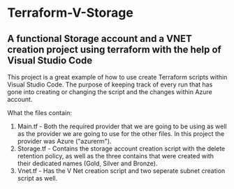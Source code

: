 # Terraform-V-Storage

## A functional Storage account and a VNET creation project using terraform with the help of Visual Studio Code

This project is a great example of how to use create Terraform scripts within Visual Studio Code. The purpose of keeping track of every run that has gone into creating or changing the script and the changes within Azure account.

What the files contain:

1. Main.tf - Both the required provider that we are going to be using as well as the provider we are going to use for the other files. In this project the provider was Azure ("azurerm").
2. Storage.tf - Contains the storage account creation script with the delete retention policy, as well as the three contains that were created with their dedicated names (Gold, Silver and Bronze).
3. Vnet.tf - Has the V Net creation script and two seperate subnet creation script as well.


